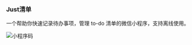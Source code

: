 ### Just清单
一个帮助你快速记录待办事项，管理 to-do 清单的微信小程序，支持离线使用。

![小程序码](https://raw.githubusercontent.com/201502lisihao/todoList/master/images/xuanchuan.jpg)